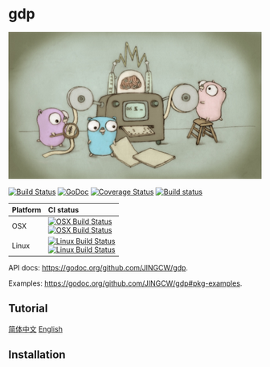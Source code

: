 # gdp
![Gopher image](doc/pictures/fiveyears.jpg)

[![Build Status](https://travis-ci.org/JINGCW/gdp.png?branch=develop)](https://travis-ci.org/JINGCW/gdp)
[![GoDoc](https://godoc.org/github.com/JINGCW/gdp?status.svg)](https://godoc.org/github.com/JINGCW/gdp)
[![Coverage Status](https://coveralls.io/repos/github/JINGCW/gdp/badge.svg)](https://coveralls.io/github/JINGCW/gdp)
[![Build status](https://ci.appveyor.com/api/projects/status/glj3j9c3oy8ekbic/branch/develop?svg=true)](https://ci.appveyor.com/project/JINGCW/gdp/branch/develop)

Platform | CI status
---------|:---------
OSX      |[![OSX Build Status](http://badges.herokuapp.com/travis/JINGCW/gdp?env=BADGE=osx&label=build&branch=develop&go=1.13.x)](https://travis-ci.org/JINGCW/gdp)<br/>[![OSX Build Status](http://badges.herokuapp.com/travis/JINGCW/gdp?env=BADGE=osx&label=build&branch=develop&go=1.14.x)](https://travis-ci.org/JINGCW/gdp)
Linux    |[![Linux Build Status](http://badges.herokuapp.com/travis/JINGCW/gdp?env=BADGE=linux&label=build&branch=develop&go=1.13.x)](https://travis-ci.org/JINGCW/gdp)<br/>[![Linux Build Status](http://badges.herokuapp.com/travis/JINGCW/gdp?env=BADGE=linux&label=build&branch=develop&go=1.14.x)](https://travis-ci.org/JINGCW/gdp)
API docs: https://godoc.org/github.com/JINGCW/gdp.

Examples: https://godoc.org/github.com/JINGCW/gdp#pkg-examples.


## Tutorial
[简体中文](doc/tutorial_zh.md)
[English](doc/tutorial_en.md)

## Installation


